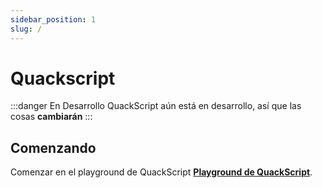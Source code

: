 ```yaml
---
sidebar_position: 1
slug: /
---
```


# Quackscript 

:::danger En Desarrollo
QuackScript aún está en desarrollo, así que las cosas **cambiarán**
:::

## Comenzando

Comenzar en el playground de QuackScript **[Playground de QuackScript](https://quackscript.com)**.
